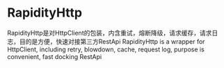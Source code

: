 # RapidityHttp
RapidityHttp是对HttpClient的包装，内含重试，熔断降级，请求缓存，请求日志，目的是方便，快速对接第三方RestApi
RapidityHttp is a wrapper for HttpClient, including retry, blowdown, cache, request log, purpose is convenient, fast docking RestApi
